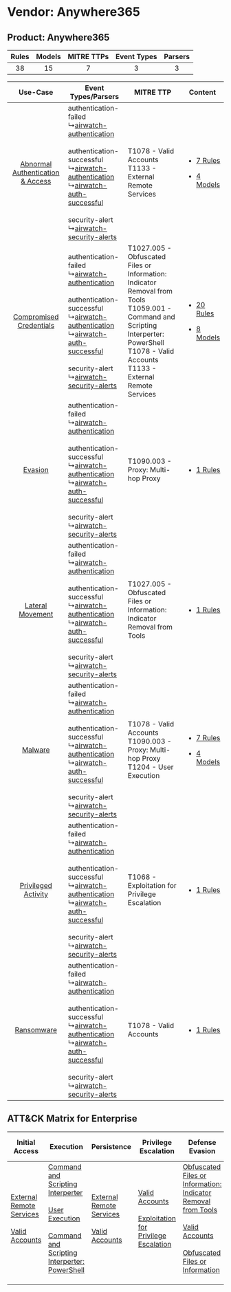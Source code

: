 Vendor: Anywhere365
===================
Product: Anywhere365
--------------------
| Rules | Models | MITRE TTPs | Event Types | Parsers |
|:-----:|:------:|:----------:|:-----------:|:-------:|
|  38   |   15   |     7      |      3      |    3    |

|    Use-Case    | Event Types/Parsers    | MITRE TTP    | Content    |
|:----:| ---- | ---- | ---- |
| [Abnormal Authentication & Access](../../../UseCases/uc_abnormal_authentication_&_access.md) |  authentication-failed<br> ↳[airwatch-authentication](Ps/pC_airwatchauthentication.md)<br><br> authentication-successful<br> ↳[airwatch-authentication](Ps/pC_airwatchauthentication.md)<br> ↳[airwatch-auth-successful](Ps/pC_airwatchauthsuccessful.md)<br><br> security-alert<br> ↳[airwatch-security-alerts](Ps/pC_airwatchsecurityalerts.md)<br> | T1078 - Valid Accounts<br>T1133 - External Remote Services<br>    | [<ul><li>7 Rules</li></ul><ul><li>4 Models</li></ul>](RM/r_m_anywhere365_anywhere365_Abnormal_Authentication_&_Access.md) |
|          [Compromised Credentials](../../../UseCases/uc_compromised_credentials.md)          |  authentication-failed<br> ↳[airwatch-authentication](Ps/pC_airwatchauthentication.md)<br><br> authentication-successful<br> ↳[airwatch-authentication](Ps/pC_airwatchauthentication.md)<br> ↳[airwatch-auth-successful](Ps/pC_airwatchauthsuccessful.md)<br><br> security-alert<br> ↳[airwatch-security-alerts](Ps/pC_airwatchsecurityalerts.md)<br> | T1027.005 - Obfuscated Files or Information: Indicator Removal from Tools<br>T1059.001 - Command and Scripting Interperter: PowerShell<br>T1078 - Valid Accounts<br>T1133 - External Remote Services<br> | [<ul><li>20 Rules</li></ul><ul><li>8 Models</li></ul>](RM/r_m_anywhere365_anywhere365_Compromised_Credentials.md)         |
|    [Evasion](../../../UseCases/uc_evasion.md)    |  authentication-failed<br> ↳[airwatch-authentication](Ps/pC_airwatchauthentication.md)<br><br> authentication-successful<br> ↳[airwatch-authentication](Ps/pC_airwatchauthentication.md)<br> ↳[airwatch-auth-successful](Ps/pC_airwatchauthsuccessful.md)<br><br> security-alert<br> ↳[airwatch-security-alerts](Ps/pC_airwatchsecurityalerts.md)<br> | T1090.003 - Proxy: Multi-hop Proxy<br>    | [<ul><li>1 Rules</li></ul>](RM/r_m_anywhere365_anywhere365_Evasion.md)    |
|    [Lateral Movement](../../../UseCases/uc_lateral_movement.md)    |  authentication-failed<br> ↳[airwatch-authentication](Ps/pC_airwatchauthentication.md)<br><br> authentication-successful<br> ↳[airwatch-authentication](Ps/pC_airwatchauthentication.md)<br> ↳[airwatch-auth-successful](Ps/pC_airwatchauthsuccessful.md)<br><br> security-alert<br> ↳[airwatch-security-alerts](Ps/pC_airwatchsecurityalerts.md)<br> | T1027.005 - Obfuscated Files or Information: Indicator Removal from Tools<br>    | [<ul><li>1 Rules</li></ul>](RM/r_m_anywhere365_anywhere365_Lateral_Movement.md)    |
|    [Malware](../../../UseCases/uc_malware.md)    |  authentication-failed<br> ↳[airwatch-authentication](Ps/pC_airwatchauthentication.md)<br><br> authentication-successful<br> ↳[airwatch-authentication](Ps/pC_airwatchauthentication.md)<br> ↳[airwatch-auth-successful](Ps/pC_airwatchauthsuccessful.md)<br><br> security-alert<br> ↳[airwatch-security-alerts](Ps/pC_airwatchsecurityalerts.md)<br> | T1078 - Valid Accounts<br>T1090.003 - Proxy: Multi-hop Proxy<br>T1204 - User Execution<br>    | [<ul><li>7 Rules</li></ul><ul><li>4 Models</li></ul>](RM/r_m_anywhere365_anywhere365_Malware.md)    |
|    [Privileged Activity](../../../UseCases/uc_privileged_activity.md)    |  authentication-failed<br> ↳[airwatch-authentication](Ps/pC_airwatchauthentication.md)<br><br> authentication-successful<br> ↳[airwatch-authentication](Ps/pC_airwatchauthentication.md)<br> ↳[airwatch-auth-successful](Ps/pC_airwatchauthsuccessful.md)<br><br> security-alert<br> ↳[airwatch-security-alerts](Ps/pC_airwatchsecurityalerts.md)<br> | T1068 - Exploitation for Privilege Escalation<br>    | [<ul><li>1 Rules</li></ul>](RM/r_m_anywhere365_anywhere365_Privileged_Activity.md)    |
|    [Ransomware](../../../UseCases/uc_ransomware.md)    |  authentication-failed<br> ↳[airwatch-authentication](Ps/pC_airwatchauthentication.md)<br><br> authentication-successful<br> ↳[airwatch-authentication](Ps/pC_airwatchauthentication.md)<br> ↳[airwatch-auth-successful](Ps/pC_airwatchauthsuccessful.md)<br><br> security-alert<br> ↳[airwatch-security-alerts](Ps/pC_airwatchsecurityalerts.md)<br> | T1078 - Valid Accounts<br>    | [<ul><li>1 Rules</li></ul>](RM/r_m_anywhere365_anywhere365_Ransomware.md)    |

ATT&CK Matrix for Enterprise
----------------------------
| Initial Access                                                                                                                                   | Execution                                                                                                                                                                                                                                                       | Persistence                                                                                                                                      | Privilege Escalation                                                                                                                                          | Defense Evasion                                                                                                                                                                                                                                                               | Credential Access | Discovery | Lateral Movement | Collection | Command and Control                                                                                                                       | Exfiltration | Impact |
| ------------------------------------------------------------------------------------------------------------------------------------------------ | --------------------------------------------------------------------------------------------------------------------------------------------------------------------------------------------------------------------------------------------------------------- | ------------------------------------------------------------------------------------------------------------------------------------------------ | ------------------------------------------------------------------------------------------------------------------------------------------------------------- | ----------------------------------------------------------------------------------------------------------------------------------------------------------------------------------------------------------------------------------------------------------------------------- | ----------------- | --------- | ---------------- | ---------- | ----------------------------------------------------------------------------------------------------------------------------------------- | ------------ | ------ |
| [External Remote Services](https://attack.mitre.org/techniques/T1133)<br><br>[Valid Accounts](https://attack.mitre.org/techniques/T1078)<br><br> | [Command and Scripting Interperter](https://attack.mitre.org/techniques/T1059)<br><br>[User Execution](https://attack.mitre.org/techniques/T1204)<br><br>[Command and Scripting Interperter: PowerShell](https://attack.mitre.org/techniques/T1059/001)<br><br> | [External Remote Services](https://attack.mitre.org/techniques/T1133)<br><br>[Valid Accounts](https://attack.mitre.org/techniques/T1078)<br><br> | [Valid Accounts](https://attack.mitre.org/techniques/T1078)<br><br>[Exploitation for Privilege Escalation](https://attack.mitre.org/techniques/T1068)<br><br> | [Obfuscated Files or Information: Indicator Removal from Tools](https://attack.mitre.org/techniques/T1027/005)<br><br>[Valid Accounts](https://attack.mitre.org/techniques/T1078)<br><br>[Obfuscated Files or Information](https://attack.mitre.org/techniques/T1027)<br><br> |                   |           |                  |            | [Proxy: Multi-hop Proxy](https://attack.mitre.org/techniques/T1090/003)<br><br>[Proxy](https://attack.mitre.org/techniques/T1090)<br><br> |              |        |